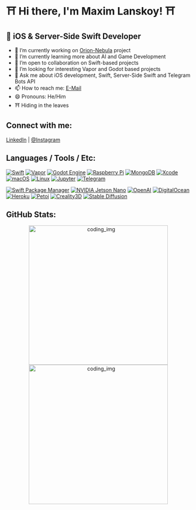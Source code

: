 # ⛩️ Hi there, I'm Maxim Lanskoy! ⛩️

## 📱 iOS & Server-Side Swift Developer

- 🔭 I’m currently working on [Orion-Nebula](https://orion-nebula.space) project
- 🌱 I’m currently learning more about AI and Game Development
- 👯 I’m open to collaboration on Swift-based projects
- 🤔 I’m looking for interesting Vapor and Godot based projects
- 💬 Ask me about iOS development, Swift, Server-Side Swift and Telegram Bots API
- 📫 How to reach me: [E-Mail](mailto:maximlanskoy@icloud.com)
- 😄 Pronouns: He/Him
- ⛩️ Hiding in the leaves

## Connect with me:
[LinkedIn](https://ua.linkedin.com/in/maxim-lanskoy) | [@Instagram](https://www.instagram.com/karl_lanskoy/)

## Languages / Tools / Etc:
[![Swift](https://img.shields.io/badge/-Swift-black?style=flat-square&logo=swift)](https://swift.org/)
[![Vapor](https://img.shields.io/badge/-Vapor-black?style=flat-square&logo=vapor)](https://vapor.codes/)
[![Godot Engine](https://img.shields.io/badge/-Godot-black?style=flat-square&logo=godot-engine)](https://godotengine.org/)
[![Raspberry Pi](https://img.shields.io/badge/-Raspberry%20Pi-black?style=flat-square&logo=raspberry-pi)](https://www.raspberrypi.org/)
[![MongoDB](https://img.shields.io/badge/-MongoDB-black?style=flat-square&logo=mongodb)](https://www.mongodb.com/)
[![Xcode](https://img.shields.io/badge/-Xcode-black?style=flat-square&logo=xcode)](https://developer.apple.com/xcode/)
[![macOS](https://img.shields.io/badge/-macOS-black?style=flat-square&logo=apple)](https://www.apple.com/macos/)
[![Linux](https://img.shields.io/badge/-Linux-black?style=flat-square&logo=linux)](https://www.linux.org/)
[![Jupyter](https://img.shields.io/badge/-Jupyter-black?style=flat-square&logo=jupyter)](https://jupyter.org/)
[![Telegram](https://img.shields.io/badge/-Telegram-black?style=flat-square&logo=telegram)](https://telegram.org/)

[![Swift Package Manager](https://img.shields.io/badge/-Swift%20Package%20Manager-black?style=flat-square&logo=swift)](https://swift.org/package-manager/)
[![NVIDIA Jetson Nano](https://img.shields.io/badge/-NVIDIA%20Jetson%20Nano-black?style=flat-square&logo=nvidia)](https://www.nvidia.com/en-us/autonomous-machines/embedded-systems/jetson-nano/)
[![OpenAI](https://img.shields.io/badge/-OpenAI-black?style=flat-square&logo=openai)](https://www.openai.com/)
[![DigitalOcean](https://img.shields.io/badge/-DigitalOcean-black?style=flat-square&logo=digitalocean)](https://www.digitalocean.com/)
[![Heroku](https://img.shields.io/badge/-Heroku-black?style=flat-square&logo=heroku)](https://www.heroku.com/)
[![Petoi](https://img.shields.io/badge/-Petoi-black?style=flat-square)](https://www.petoi.com/)  <!-- No official badge available -->
[![Creality3D](https://img.shields.io/badge/-Creality3D-black?style=flat-square)](https://www.creality.com/) <!-- No official badge available -->
[![Stable Diffusion](https://img.shields.io/badge/-Stable%20Diffusion-black?style=flat-square)](https://stability.ai/) <!-- No official badge available -->

## GitHub Stats:
<div align="center">
<img alt="coding_img" width="380" src="https://github-readme-stats.vercel.app/api/top-langs?username=Maxim-Lanskoy&layout=compact&include_all_commits=true&count_private=true&show_icons=true&line_height=20&title_color=7A7ADB&icon_color=2234AE&text_color=D3D3D3&bg_color=0,000000,130F40" alt="Maxim-Lanskoy"/>
<img alt="coding_img" width="380" src="https://github-readme-streak-stats.herokuapp.com/?user=Maxim-Lanskoy&border=D3D3D3&sideNums=7A7ADB&background=130F40&stroke=6842DB&currStreakNum=7A7ADB&ring=5B3CDD&fire=D3D351&currStreakLabel=D3D3D3&sideLabels=D3D3D3&dates=A3A3A3" alt="Maxim-Lanskoy"/>
</div>
</p>

</div>
